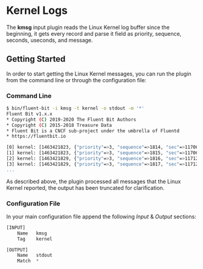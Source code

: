 # Kernel Logs

The **kmsg** input plugin reads the Linux Kernel log buffer since the beginning, it gets every record and parse it field as priority, sequence, seconds, useconds, and message.

## Getting Started

In order to start getting the Linux Kernel messages, you can run the plugin from the command line or through the configuration file:

### Command Line

```bash
$ bin/fluent-bit -i kmsg -t kernel -o stdout -m '*'
Fluent Bit v1.x.x
* Copyright (C) 2019-2020 The Fluent Bit Authors
* Copyright (C) 2015-2018 Treasure Data
* Fluent Bit is a CNCF sub-project under the umbrella of Fluentd
* https://fluentbit.io

[0] kernel: [1463421823, {"priority"=>3, "sequence"=>1814, "sec"=>11706, "usec"=>732233, "msg"=>"ERROR @wl_cfg80211_get_station : Wrong Mac address, mac = 34:a8:4e:d3:40:ec profile =20:3a:07:9e:4a:ac"}]
[1] kernel: [1463421823, {"priority"=>3, "sequence"=>1815, "sec"=>11706, "usec"=>732300, "msg"=>"ERROR @wl_cfg80211_get_station : Wrong Mac address, mac = 34:a8:4e:d3:40:ec profile =20:3a:07:9e:4a:ac"}]
[2] kernel: [1463421829, {"priority"=>3, "sequence"=>1816, "sec"=>11712, "usec"=>729728, "msg"=>"ERROR @wl_cfg80211_get_station : Wrong Mac address, mac = 34:a8:4e:d3:40:ec profile =20:3a:07:9e:4a:ac"}]
[3] kernel: [1463421829, {"priority"=>3, "sequence"=>1817, "sec"=>11712, "usec"=>729802, "msg"=>"ERROR @wl_cfg80211_get_station : Wrong Mac address, mac = 34:a8:4e:d3:40:ec
...
```

As described above, the plugin processed all messages that the Linux Kernel reported, the output has been truncated for clarification.

### Configuration File

In your main configuration file append the following _Input_ & _Output_ sections:

```python
[INPUT]
    Name   kmsg
    Tag    kernel

[OUTPUT]
    Name   stdout
    Match  *
```


